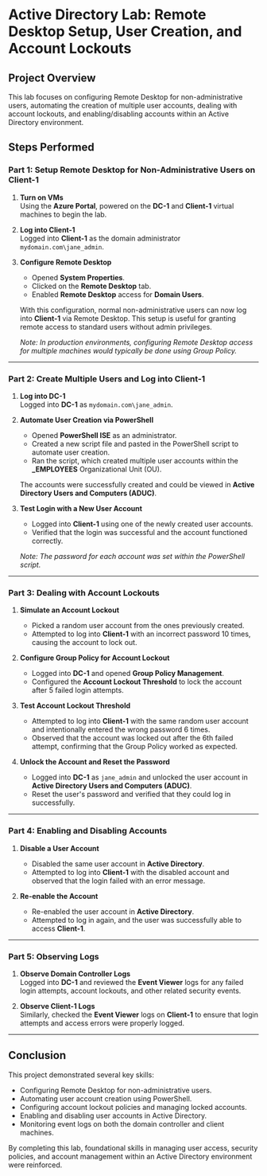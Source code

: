 
# Active Directory Lab: Remote Desktop Setup, User Creation, and Account Lockouts

## Project Overview
This lab focuses on configuring Remote Desktop for non-administrative users, automating the creation of multiple user accounts, dealing with account lockouts, and enabling/disabling accounts within an Active Directory environment.

## Steps Performed

### Part 1: Setup Remote Desktop for Non-Administrative Users on Client-1

1. **Turn on VMs**  
   Using the **Azure Portal**, powered on the **DC-1** and **Client-1** virtual machines to begin the lab.

2. **Log into Client-1**  
   Logged into **Client-1** as the domain administrator `mydomain.com\jane_admin`.

3. **Configure Remote Desktop**  
   - Opened **System Properties**.
   - Clicked on the **Remote Desktop** tab.
   - Enabled **Remote Desktop** access for **Domain Users**.
   
   With this configuration, normal non-administrative users can now log into **Client-1** via Remote Desktop. This setup is useful for granting remote access to standard users without admin privileges.  
   
   _Note: In production environments, configuring Remote Desktop access for multiple machines would typically be done using Group Policy._

---

### Part 2: Create Multiple Users and Log into Client-1

1. **Log into DC-1**  
   Logged into **DC-1** as `mydomain.com\jane_admin`.

2. **Automate User Creation via PowerShell**  
   - Opened **PowerShell ISE** as an administrator.
   - Created a new script file and pasted in the PowerShell script to automate user creation.
   - Ran the script, which created multiple user accounts within the **_EMPLOYEES** Organizational Unit (OU).
   
   The accounts were successfully created and could be viewed in **Active Directory Users and Computers (ADUC)**.

3. **Test Login with a New User Account**  
   - Logged into **Client-1** using one of the newly created user accounts.
   - Verified that the login was successful and the account functioned correctly.  
   
   _Note: The password for each account was set within the PowerShell script._

---

### Part 3: Dealing with Account Lockouts

1. **Simulate an Account Lockout**  
   - Picked a random user account from the ones previously created.
   - Attempted to log into **Client-1** with an incorrect password 10 times, causing the account to lock out.

2. **Configure Group Policy for Account Lockout**  
   - Logged into **DC-1** and opened **Group Policy Management**.
   - Configured the **Account Lockout Threshold** to lock the account after 5 failed login attempts.

3. **Test Account Lockout Threshold**  
   - Attempted to log into **Client-1** with the same random user account and intentionally entered the wrong password 6 times.
   - Observed that the account was locked out after the 6th failed attempt, confirming that the Group Policy worked as expected.

4. **Unlock the Account and Reset the Password**  
   - Logged into **DC-1** as `jane_admin` and unlocked the user account in **Active Directory Users and Computers (ADUC)**.
   - Reset the user's password and verified that they could log in successfully.

---

### Part 4: Enabling and Disabling Accounts

1. **Disable a User Account**  
   - Disabled the same user account in **Active Directory**.
   - Attempted to log into **Client-1** with the disabled account and observed that the login failed with an error message.

2. **Re-enable the Account**  
   - Re-enabled the user account in **Active Directory**.
   - Attempted to log in again, and the user was successfully able to access **Client-1**.

---

### Part 5: Observing Logs

1. **Observe Domain Controller Logs**  
   Logged into **DC-1** and reviewed the **Event Viewer** logs for any failed login attempts, account lockouts, and other related security events.

2. **Observe Client-1 Logs**  
   Similarly, checked the **Event Viewer** logs on **Client-1** to ensure that login attempts and access errors were properly logged.

---

## Conclusion
This project demonstrated several key skills:
- Configuring Remote Desktop for non-administrative users.
- Automating user account creation using PowerShell.
- Configuring account lockout policies and managing locked accounts.
- Enabling and disabling user accounts in Active Directory.
- Monitoring event logs on both the domain controller and client machines.

By completing this lab, foundational skills in managing user access, security policies, and account management within an Active Directory environment were reinforced.


